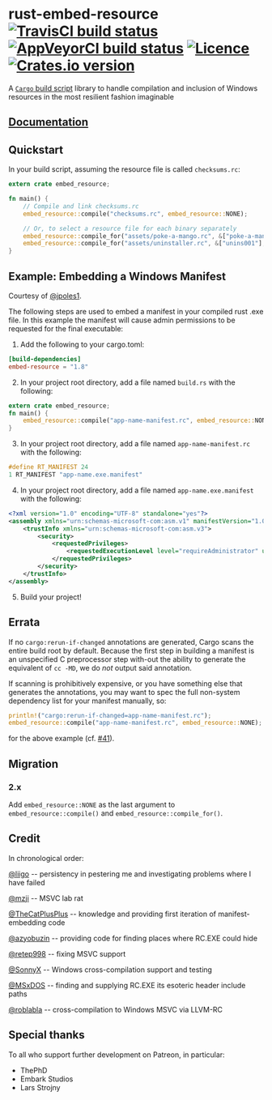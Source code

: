 # rust-embed-resource [![TravisCI build status](https://travis-ci.org/nabijaczleweli/rust-embed-resource.svg?branch=master)](https://travis-ci.org/nabijaczleweli/rust-embed-resource) [![AppVeyorCI build status](https://ci.appveyor.com/api/projects/status/nqd8kaa2pgwyiqkk/branch/master?svg=true)](https://ci.appveyor.com/project/nabijaczleweli/rust-embed-resource/branch/master) [![Licence](https://img.shields.io/badge/license-MIT-blue.svg?style=flat)](LICENSE) [![Crates.io version](https://img.shields.io/crates/v/embed-resource)](https://crates.io/crates/embed-resource)
A [`Cargo` build script](https://doc.rust-lang.org/cargo/reference/build-scripts.html) library to handle compilation and inclusion of Windows resources
in the most resilient fashion imaginable

## [Documentation](https://rawcdn.githack.com/nabijaczleweli/rust-embed-resource/doc/embed_resource/index.html)

## Quickstart

In your build script, assuming the resource file is called `checksums.rc`:

```rust
extern crate embed_resource;

fn main() {
    // Compile and link checksums.rc
    embed_resource::compile("checksums.rc", embed_resource::NONE);

    // Or, to select a resource file for each binary separately
    embed_resource::compile_for("assets/poke-a-mango.rc", &["poke-a-mango", "poke-a-mango-installer"], ["VERSION=\"0.5.0\""]);
    embed_resource::compile_for("assets/uninstaller.rc", &["unins001"], embed_resource::NONE);
}
```

## Example: Embedding a Windows Manifest
Courtesy of [@jpoles1](https://github.com/jpoles1).

The following steps are used to embed a manifest in your compiled rust .exe file. In this example the manifest will cause admin permissions to be requested for the final executable:

1. Add the following to your cargo.toml:
```toml
[build-dependencies]
embed-resource = "1.8"
```

2. In your project root directory, add a file named `build.rs` with the following:
```rust
extern crate embed_resource;
fn main() {
    embed_resource::compile("app-name-manifest.rc", embed_resource::NONE);
}
```

3. In your project root directory, add a file named `app-name-manifest.rc` with the following:
```c
#define RT_MANIFEST 24
1 RT_MANIFEST "app-name.exe.manifest"
```

4. In your project root directory, add a file named `app-name.exe.manifest` with the following:
```xml
<?xml version="1.0" encoding="UTF-8" standalone="yes"?>
<assembly xmlns="urn:schemas-microsoft-com:asm.v1" manifestVersion="1.0">
    <trustInfo xmlns="urn:schemas-microsoft-com:asm.v3">
        <security>
            <requestedPrivileges>
                <requestedExecutionLevel level="requireAdministrator" uiAccess="false"/>
            </requestedPrivileges>
        </security>
    </trustInfo>
</assembly>
```

5. Build your project!

## Errata

If no `cargo:rerun-if-changed` annotations are generated, Cargo scans the entire build root by default.
Because the first step in building a manifest is an unspecified C preprocessor step with-out the ability to generate the equivalent of `cc -MD`, we do *not* output said annotation.

If scanning is prohibitively expensive, or you have something else that generates the annotations, you may want to spec the full non-system dependency list for your manifest manually, so:
```rust
println!("cargo:rerun-if-changed=app-name-manifest.rc");
embed_resource::compile("app-name-manifest.rc", embed_resource::NONE);
```
for the above example (cf. [#41](https://github.com/nabijaczleweli/rust-embed-resource/issues/41)).

## Migration
### 2.x

Add `embed_resource::NONE` as the last argument to `embed_resource::compile()` and  `embed_resource::compile_for()`.

## Credit

In chronological order:

[@liigo](https://github.com/liigo) -- persistency in pestering me and investigating problems where I have failed

[@mzji](https://github.com/mzji) -- MSVC lab rat

[@TheCatPlusPlus](https://github.com/TheCatPlusPlus) -- knowledge and providing first iteration of manifest-embedding code

[@azyobuzin](https://github.com/azyobuzin) -- providing code for finding places where RC.EXE could hide

[@retep998](https://github.com/retep998) -- fixing MSVC support

[@SonnyX](https://github.com/SonnyX) -- Windows cross-compilation support and testing

[@MSxDOS](https://github.com/MSxDOS) -- finding and supplying RC.EXE its esoteric header include paths

[@roblabla](https://github.com/roblabla) -- cross-compilation to Windows MSVC via LLVM-RC

## Special thanks

To all who support further development on Patreon, in particular:

  * ThePhD
  * Embark Studios
  * Lars Strojny
